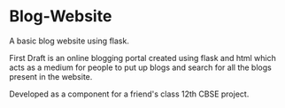 # Blog-Website
A basic blog website using flask.

First Draft is an online blogging portal created using flask and html which acts as a medium for people to put up blogs and search for all the blogs present in the website.

Developed as a component for a friend's class 12th CBSE project. 

